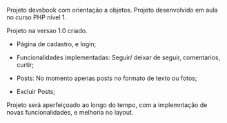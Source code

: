Projeto devsbook com orientação a objetos.
Projeto desenvolvido em aula no curso PHP nível 1.

Projeto na versao 1.0 criado.

- Página de cadastro, e login;

- Funcionalidades implementadas: Seguir/ deixar de seguir, comentarios, curtir;

- Posts: No momento apenas posts no formato de texto ou fotos;

- Excluir Posts;

Projeto será aperfeiçoado ao longo do tempo, com a implemntação de novas funcionalidades, e melhoria no layout.
